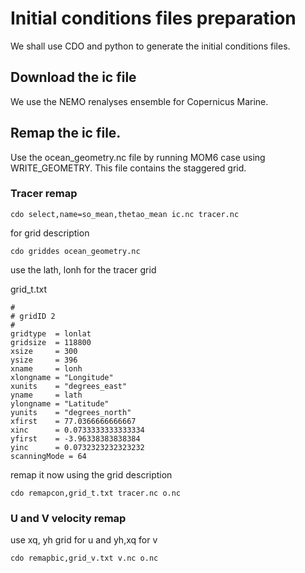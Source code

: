 # Initial conditions files preparation

We shall use CDO and python to generate the initial conditions files.

## Download the ic file
We use the NEMO renalyses ensemble for Copernicus Marine.

## Remap the ic file.
Use the ocean_geometry.nc file by running MOM6 case using WRITE_GEOMETRY. This file contains the staggered grid.
### Tracer remap
```
cdo select,name=so_mean,thetao_mean ic.nc tracer.nc
```
for grid description
```
cdo griddes ocean_geometry.nc
```
use the lath, lonh for the tracer grid

grid_t.txt
```
#
# gridID 2
#
gridtype  = lonlat
gridsize  = 118800
xsize     = 300
ysize     = 396
xname     = lonh
xlongname = "Longitude"
xunits    = "degrees_east"
yname     = lath
ylongname = "Latitude"
yunits    = "degrees_north"
xfirst    = 77.0366666666667
xinc      = 0.0733333333333334
yfirst    = -3.96338383838384
yinc      = 0.0732323232323232
scanningMode = 64
```
remap it now using the grid description
```
cdo remapcon,grid_t.txt tracer.nc o.nc
```
### U and V velocity remap
use xq, yh grid for u and yh,xq for v
```
cdo remapbic,grid_v.txt v.nc o.nc
```


